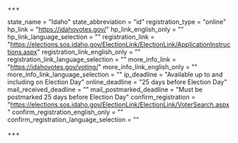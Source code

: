 +++

state_name = "Idaho"
state_abbreviation = "id"
registration_type = "online"
hp_link = "https://idahovotes.gov/"
hp_link_english_only = ""
hp_link_language_selection = ""
registration_link = "https://elections.sos.idaho.gov/ElectionLink/ElectionLink/ApplicationInstructions.aspx"
registration_link_english_only = ""
registration_link_language_selection = ""
more_info_link = "https://idahovotes.gov/voting/"
more_info_link_english_only = ""
more_info_link_language_selection = ""
ip_deadline = "Available up to and including on Election Day"
online_deadline = "25 days before Election Day"
mail_received_deadline = ""
mail_postmarked_deadline = "Must be postmarked 25 days before Election Day"
confirm_registration = "https://elections.sos.idaho.gov/ElectionLink/ElectionLink/VoterSearch.aspx"
confirm_registration_english_only = ""
confirm_registration_language_selection = ""

+++